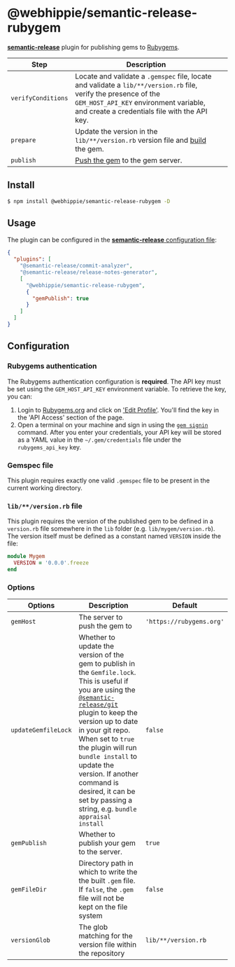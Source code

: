 # @webhippie/semantic-release-rubygem

[**semantic-release**](https://github.com/semantic-release/semantic-release) plugin for publishing gems to [Rubygems](https://rubygems.org/).

| Step               | Description                                                                                                                                                                                                |     |
| ------------------ | ---------------------------------------------------------------------------------------------------------------------------------------------------------------------------------------------------------- | --- |
| `verifyConditions` | Locate and validate a `.gemspec` file, locate and validate a `lib/**/version.rb` file, verify the presence of the `GEM_HOST_API_KEY` environment variable, and create a credentials file with the API key. |     |
| `prepare`          | Update the version in the `lib/**/version.rb` version file and [build](https://guides.rubygems.org/command-reference/#gem-build) the gem.                                                                  |     |
| `publish`          | [Push the gem](https://guides.rubygems.org/command-reference/#gem-push) to the gem server.                                                                                                                 |     |

## Install

```bash
$ npm install @webhippie/semantic-release-rubygem -D
```

## Usage

The plugin can be configured in the [**semantic-release** configuration file](https://github.com/semantic-release/semantic-release/blob/master/docs/usage/configuration.md#configuration):

```json
{
  "plugins": [
    "@semantic-release/commit-analyzer",
    "@semantic-release/release-notes-generator",
    [
      "@webhippie/semantic-release-rubygem",
      {
        "gemPublish": true
      }
    ]
  ]
}
```

## Configuration

### Rubygems authentication

The Rubygems authentication configuration is **required**. The API key must be set using the `GEM_HOST_API_KEY` environment variable. To retrieve the key, you can:

1. Login to [Rubygems.org](https://rubygems.org) and click on ['Edit Profile'](https://rubygems.org/profile/edit). You'll find the key in the 'API Access' section of the page.
2. Open a terminal on your machine and sign in using the [`gem signin`](https://guides.rubygems.org/command-reference/#gem-signin) command. After you enter your credentials, your API key will be stored as a YAML value in the `~/.gem/credentials` file under the `rubygems_api_key` key.

### Gemspec file

This plugin requires exactly one valid `.gemspec` file to be present in the current working directory.

### `lib/**/version.rb` file

This plugin requires the version of the published gem to be defined in a `version.rb` file somewhere in the `lib` folder (e.g. `lib/mygem/version.rb`). The version itself must be defined as a constant named `VERSION` inside the file:

```ruby
module Mygem
  VERSION = '0.0.0'.freeze
end
```

### Options

| Options             | Description                                                                                                                                                                                                                                                                                                                                                                                                                | Default                 |
| ------------------- | -------------------------------------------------------------------------------------------------------------------------------------------------------------------------------------------------------------------------------------------------------------------------------------------------------------------------------------------------------------------------------------------------------------------------- | ----------------------- |
| `gemHost`           | The server to push the gem to                                                                                                                                                                                                                                                                                                                                                                                              | `'https://rubygems.org'` |
| `updateGemfileLock` | Whether to update the version of the gem to publish in the `Gemfile.lock`. This is useful if you are using the [`@semantic-release/git`](https://github.com/semantic-release/git) plugin to keep the version up to date in your git repo. When set to `true` the plugin will run `bundle install` to update the version. If another command is desired, it can be set by passing a string, e.g. `bundle appraisal install` | `false`                 |
| `gemPublish`        | Whether to publish your gem to the server.                                                                                                                                                                                                                                                                                                                                                                                 | `true`                  |
| `gemFileDir`        | Directory path in which to write the the built `.gem` file. If `false`, the `.gem` file will not be kept on the file system                                                                                                                                                                                                                                                                                                | `false`                 |
| `versionGlob`       | The glob matching for the version file within the repository                                                                                                                                                                                                                                                                                                                                                               | `lib/**/version.rb`     |

